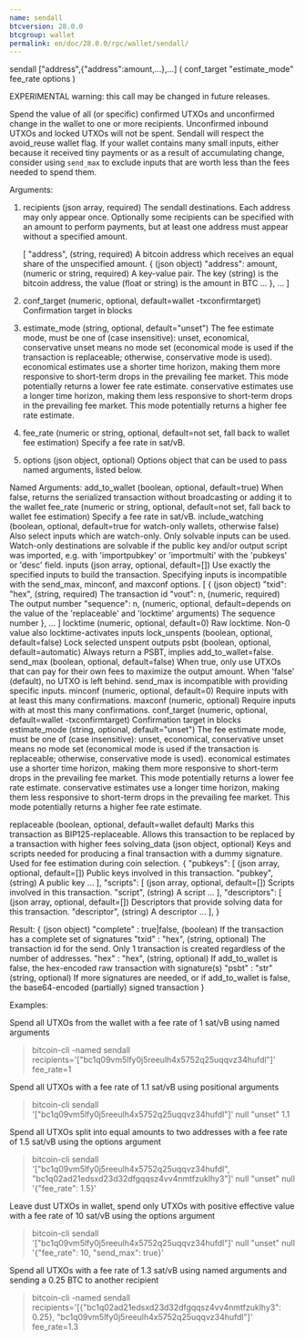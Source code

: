 ```yaml
---
name: sendall
btcversion: 28.0.0
btcgroup: wallet
permalink: en/doc/28.0.0/rpc/wallet/sendall/
---
```


sendall ["address",{"address":amount,...},...] ( conf_target "estimate_mode" fee_rate options )

EXPERIMENTAL warning: this call may be changed in future releases.

Spend the value of all (or specific) confirmed UTXOs and unconfirmed change in the wallet to one or more recipients.
Unconfirmed inbound UTXOs and locked UTXOs will not be spent. Sendall will respect the avoid_reuse wallet flag.
If your wallet contains many small inputs, either because it received tiny payments or as a result of accumulating change, consider using `send_max` to exclude inputs that are worth less than the fees needed to spend them.

Arguments:
1. recipients                  (json array, required) The sendall destinations. Each address may only appear once.
                               Optionally some recipients can be specified with an amount to perform payments, but at least one address must appear without a specified amount.
                               
     [
       "address",              (string, required) A bitcoin address which receives an equal share of the unspecified amount.
       {                       (json object)
         "address": amount,    (numeric or string, required) A key-value pair. The key (string) is the bitcoin address, the value (float or string) is the amount in BTC
         ...
       },
       ...
     ]
2. conf_target                 (numeric, optional, default=wallet -txconfirmtarget) Confirmation target in blocks
3. estimate_mode               (string, optional, default="unset") The fee estimate mode, must be one of (case insensitive):
                               unset, economical, conservative 
                               unset means no mode set (economical mode is used if the transaction is replaceable;
                               otherwise, conservative mode is used). 
                               economical estimates use a shorter time horizon, making them more
                               responsive to short-term drops in the prevailing fee market. This mode
                               potentially returns a lower fee rate estimate.
                               conservative estimates use a longer time horizon, making them
                               less responsive to short-term drops in the prevailing fee market. This mode
                               potentially returns a higher fee rate estimate.
                               
4. fee_rate                    (numeric or string, optional, default=not set, fall back to wallet fee estimation) Specify a fee rate in sat/vB.
5. options                     (json object, optional) Options object that can be used to pass named arguments, listed below.

Named Arguments:
add_to_wallet              (boolean, optional, default=true) When false, returns the serialized transaction without broadcasting or adding it to the wallet
fee_rate                   (numeric or string, optional, default=not set, fall back to wallet fee estimation) Specify a fee rate in sat/vB.
include_watching           (boolean, optional, default=true for watch-only wallets, otherwise false) Also select inputs which are watch-only.
                           Only solvable inputs can be used. Watch-only destinations are solvable if the public key and/or output script was imported,
                           e.g. with 'importpubkey' or 'importmulti' with the 'pubkeys' or 'desc' field.
inputs                     (json array, optional, default=[]) Use exactly the specified inputs to build the transaction. Specifying inputs is incompatible with the send_max, minconf, and maxconf options.
     [
       {                   (json object)
         "txid": "hex",    (string, required) The transaction id
         "vout": n,        (numeric, required) The output number
         "sequence": n,    (numeric, optional, default=depends on the value of the 'replaceable' and 'locktime' arguments) The sequence number
       },
       ...
     ]
locktime                   (numeric, optional, default=0) Raw locktime. Non-0 value also locktime-activates inputs
lock_unspents              (boolean, optional, default=false) Lock selected unspent outputs
psbt                       (boolean, optional, default=automatic) Always return a PSBT, implies add_to_wallet=false.
send_max                   (boolean, optional, default=false) When true, only use UTXOs that can pay for their own fees to maximize the output amount. When 'false' (default), no UTXO is left behind. send_max is incompatible with providing specific inputs.
minconf                    (numeric, optional, default=0) Require inputs with at least this many confirmations.
maxconf                    (numeric, optional) Require inputs with at most this many confirmations.
conf_target                (numeric, optional, default=wallet -txconfirmtarget) Confirmation target in blocks
estimate_mode              (string, optional, default="unset") The fee estimate mode, must be one of (case insensitive):
                           unset, economical, conservative 
                           unset means no mode set (economical mode is used if the transaction is replaceable;
                           otherwise, conservative mode is used). 
                           economical estimates use a shorter time horizon, making them more
                           responsive to short-term drops in the prevailing fee market. This mode
                           potentially returns a lower fee rate estimate.
                           conservative estimates use a longer time horizon, making them
                           less responsive to short-term drops in the prevailing fee market. This mode
                           potentially returns a higher fee rate estimate.
                           
replaceable                (boolean, optional, default=wallet default) Marks this transaction as BIP125-replaceable.
                           Allows this transaction to be replaced by a transaction with higher fees
solving_data               (json object, optional) Keys and scripts needed for producing a final transaction with a dummy signature.
                           Used for fee estimation during coin selection.
     {
       "pubkeys": [        (json array, optional, default=[]) Public keys involved in this transaction.
         "pubkey",         (string) A public key
         ...
       ],
       "scripts": [        (json array, optional, default=[]) Scripts involved in this transaction.
         "script",         (string) A script
         ...
       ],
       "descriptors": [    (json array, optional, default=[]) Descriptors that provide solving data for this transaction.
         "descriptor",     (string) A descriptor
         ...
       ],
     }

Result:
{                             (json object)
  "complete" : true|false,    (boolean) If the transaction has a complete set of signatures
  "txid" : "hex",             (string, optional) The transaction id for the send. Only 1 transaction is created regardless of the number of addresses.
  "hex" : "hex",              (string, optional) If add_to_wallet is false, the hex-encoded raw transaction with signature(s)
  "psbt" : "str"              (string, optional) If more signatures are needed, or if add_to_wallet is false, the base64-encoded (partially) signed transaction
}

Examples:

Spend all UTXOs from the wallet with a fee rate of 1 sat/vB using named arguments
> bitcoin-cli -named sendall recipients='["bc1q09vm5lfy0j5reeulh4x5752q25uqqvz34hufdl"]' fee_rate=1

Spend all UTXOs with a fee rate of 1.1 sat/vB using positional arguments
> bitcoin-cli sendall '["bc1q09vm5lfy0j5reeulh4x5752q25uqqvz34hufdl"]' null "unset" 1.1

Spend all UTXOs split into equal amounts to two addresses with a fee rate of 1.5 sat/vB using the options argument
> bitcoin-cli sendall '["bc1q09vm5lfy0j5reeulh4x5752q25uqqvz34hufdl", "bc1q02ad21edsxd23d32dfgqqsz4vv4nmtfzuklhy3"]' null "unset" null '{"fee_rate": 1.5}'

Leave dust UTXOs in wallet, spend only UTXOs with positive effective value with a fee rate of 10 sat/vB using the options argument
> bitcoin-cli sendall '["bc1q09vm5lfy0j5reeulh4x5752q25uqqvz34hufdl"]' null "unset" null '{"fee_rate": 10, "send_max": true}'

Spend all UTXOs with a fee rate of 1.3 sat/vB using named arguments and sending a 0.25 BTC to another recipient
> bitcoin-cli -named sendall recipients='[{"bc1q02ad21edsxd23d32dfgqqsz4vv4nmtfzuklhy3": 0.25}, "bc1q09vm5lfy0j5reeulh4x5752q25uqqvz34hufdl"]' fee_rate=1.3



